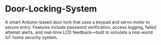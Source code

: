 # Door-Locking-System
A smart Arduino-based door lock that uses a keypad and servo motor to secure entry. Features include password verification, access logging, failed attempt alerts, and real-time LCD feedback—built to simulate a real-world IoT home security system.
